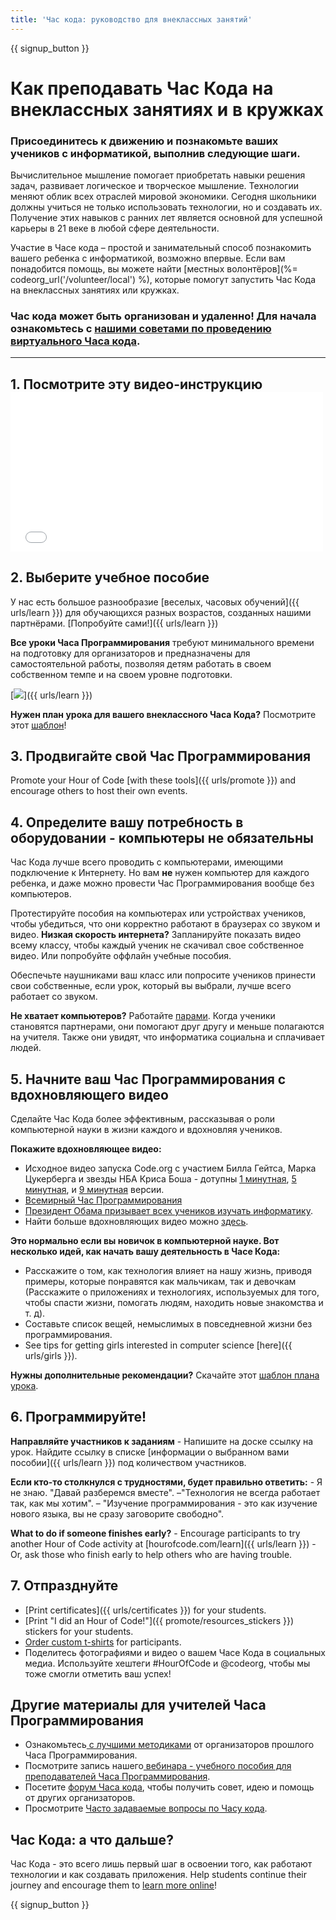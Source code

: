 ```yaml
---
title: 'Час кода: руководство для внеклассных занятий'
---
```


{{ signup_button }}

# Как преподавать Час Кода на внеклассных занятиях и в кружках

### Присоединитесь к движению и познакомьте ваших учеников с информатикой, выполнив следующие шаги.

Вычислительное мышление помогает приобретать навыки решения задач, развивает логическое и творческое мышление. Технологии меняют облик всех отраслей мировой экономики. Сегодня школьники должны учиться не только использовать технологии, но и создавать их. Получение этих навыков с ранних лет является основной для успешной карьеры в 21 веке в любой сфере деятельности.

Участие в Часе кода – простой и занимательный способ познакомить вашего ребенка с информатикой, возможно впервые. Если вам понадобится помощь, вы можете найти [местных волонтёров](%= codeorg_url('/volunteer/local') %), которые помогут запустить Час Кода на внеклассных занятиях или кружках.

### Час кода может быть организован и удаленно! Для начала ознакомьтесь с [нашими советами по проведению виртуального Часа кода](https://hourofcode.com/us/how-to/virtual).

* * *

## 1. Посмотрите эту видео-инструкцию <iframe width="500" height="255" src="//www.youtube.com/embed/SrnvvWDm73k" frameborder="0" allowfullscreen></iframe> 

## 2. Выберите учебное пособие

У нас есть большое разнообразие [веселых, часовых обучений]({{ urls/learn }}) для обучающихся разных возрастов, созданных нашими партнёрами. [Попробуйте сами!]({{ urls/learn }})

**Все уроки Часа Программирования** требуют минимального времени на подготовку для организаторов и предназначены для самостоятельной работы, позволяя детям работать в своем собственном темпе и на своем уровне подготовки.

[![](/images/fit-700/tutorials.png)]({{ urls/learn }})

**Нужен план урока для вашего внеклассного Часа Кода?** Посмотрите этот [шаблон](/files/AfterschoolEducatorLessonPlanOutline.docx)!

## 3. Продвигайте свой Час Программирования

Promote your Hour of Code [with these tools]({{ urls/promote }}) and encourage others to host their own events.

## 4. Определите вашу потребность в оборудовании - компьютеры не обязательны

Час Кода лучше всего проводить с компьютерами, имеющими подключение к Интернету. Но вам **не** нужен компьютер для каждого ребенка, и даже можно провести Час Программирования вообще без компьютеров.

Протестируйте пособия на компьютерах или устройствах учеников, чтобы убедиться, что они корректно работают в браузерах со звуком и видео. **Низкая скорость интернета?** Запланируйте показать видео всему классу, чтобы каждый ученик не скачивал свое собственное видео. Или попробуйте оффлайн учебные пособия.

Обеспечьте наушниками ваш класс или попросите учеников принести свои собственные, если урок, который вы выбрали, лучше всего работает со звуком.

**Не хватает компьютеров?** Работайте [парами](https://www.youtube.com/watch?v=vgkahOzFH2Q). Когда ученики становятся партнерами, они помогают друг другу и меньше полагаются на учителя. Также они увидят, что информатика социальна и сплачивает людей.

## 5. Начните ваш Час Программирования с вдохновляющего видео

Сделайте Час Кода более эффективным, рассказывая о роли компьютерной науки в жизни каждого и вдохновляя учеников.

**Покажите вдохновляющее видео:**

- Исходное видео запуска Code.org с участием Билла Гейтса, Марка Цукерберга и звезды НБА Криса Боша - дотупны [1 минутная](https://www.youtube.com/watch?v=qYZF6oIZtfc), [5 минутная](https://www.youtube.com/watch?v=nKIu9yen5nc), и [9 минутная](https://www.youtube.com/watch?v=dU1xS07N-FA) версии.
- [Всемирный Час Программирования](https://www.youtube.com/watch?v=KsOIlDT145A)
- [Президент Обама призывает всех учеников изучать информатику](https://www.youtube.com/watch?v=6XvmhE1J9PY).
- Найти больше вдохновляющих видео можно [здесь](https://www.youtube.com/playlist?list=PLzdnOPI1iJNfpD8i4Sx7U0y2MccnrNZuP).

**Это нормально если вы новичок в компьютерной науке. Вот несколько идей, как начать вашу деятельность в Часе Кода:**

- Расскажите о том, как технология влияет на нашу жизнь, приводя примеры, которые понравятся как мальчикам, так и девочкам (Расскажите о приложениях и технологиях, используемых для того, чтобы спасти жизни, помогать людям, находить новые знакомства и т. д).
- Составьте список вещей, немыслимых в повседневной жизни без программирования.
- See tips for getting girls interested in computer science [here]({{ urls/girls }}).

**Нужны дополнительные рекомендации?** Скачайте этот [шаблон плана урока](/files/AfterschoolEducatorLessonPlanOutline.docx).

## 6. Программируйте!

**Направляйте участников к заданиям** - Напишите на доске ссылку на урок. Найдите ссылку в списке [информации о выбранном вами пособии]({{ urls/learn }}) под количеством участников. 

**Если кто-то столкнулся с трудностями, будет правильно ответить:** - Я не знаю. "Давай разберемся вместе". –"Технология не всегда работает так, как мы хотим". – "Изучение программирования - это как изучение нового языка, вы не сразу заговорите свободно".

**What to do if someone finishes early?** - Encourage participants to try another Hour of Code activity at [hourofcode.com/learn]({{ urls/learn }}) - Or, ask those who finish early to help others who are having trouble.

## 7. Отпразднуйте

- [Print certificates]({{ urls/certificates }}) for your students.
- [Print "I did an Hour of Code!"]({{ promote/resources_stickers }}) stickers for your students.
- [Order custom t-shirts](https://www.amazon.com/stores/Code/page/8557B2A6-EBF2-4C9F-95C5-C3256FBA0220?ref_=ast_bln) for participants.
- Поделитесь фотографиями и видео о вашем Часе Кода в социальных медиа. Используйте хештеги #HourOfCode и @codeorg, чтобы мы тоже смогли отметить ваш успех!

## Другие материалы для учителей Часа Программирования

- Ознакомьтесь[ с лучшими методиками](http://www.slideshare.net/TeachCode/hour-of-code-best-practices-for-successful-educators-51273466) от организаторов прошлого Часа Программирования.
- Посмотрите запись нашего[ вебинара - учебного пособия для преподавателей Часа Программирования](https://youtu.be/EJeMeSW2-Mw).
- Посетите [форум Часа кода](http://forum.code.org/c/plc/hour-of-code), чтобы получить совет, идею и помощь от других организаторов.
- Просмотрите [Часто задаваемые вопросы по Часу кода](https://support.code.org/hc/en-us/categories/200147083-Hour-of-Code).

## Час Кода: а что дальше?

Час Кода - это всего лишь первый шаг в освоении того, как работают технологии и как создавать приложения. Help students continue their journey and encourage them to [learn more online](/beyond)!

{{ signup_button }}